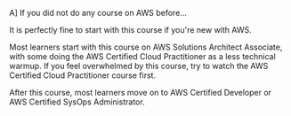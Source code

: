 A] If you did not do any course on AWS before...

It is perfectly fine to start with this course if you're new with AWS.

Most learners start with this course on AWS Solutions Architect Associate, with some doing the AWS Certified Cloud Practitioner as a less technical warmup. If you feel overwhelmed by this course, try to watch the AWS Certified Cloud Practitioner course first.

After this course, most learners move on to AWS Certified Developer or AWS Certified SysOps Administrator. 
